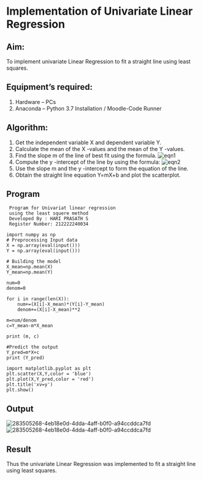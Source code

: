 # Implementation of Univariate Linear Regression
## Aim:
To implement univariate Linear Regression to fit a straight line using least squares.
## Equipment’s required:
1.	Hardware – PCs
2.	Anaconda – Python 3.7 Installation / Moodle-Code Runner
## Algorithm:
1.	Get the independent variable X and dependent variable Y.
2.	Calculate the mean of the X -values and the mean of the Y -values.
3.	Find the slope m of the line of best fit using the formula.
 ![eqn1](./eq1.jpg)
4.	Compute the y -intercept of the line by using the formula:
![eqn2](./eq2.jpg)  
5.	Use the slope m and the y -intercept to form the equation of the line.
6.	Obtain the straight line equation Y=mX+b and plot the scatterplot.
## Program
```
 Program for Univariat linear regression
 using the least squere method
 Developed By : HARI PRASATH S
 Register Number: 212222240034

import numpy as np
# Preprocessing Input data
X = np.array(eval(input()))
Y = np.array(eval(input()))

# Building the model 
X_mean=np.mean(X)
Y_mean=np.mean(Y)

num=0
denom=0

for i in range(len(X)):
    num+=(X[i]-X_mean)*(Y[i]-Y_mean)
    denom+=(X[i]-X_mean)**2

m=num/denom
c=Y_mean-m*X_mean

print (m, c)

#Predict the output
Y_pred=m*X+c
print (Y_pred)

import matplotlib.pyplot as plt
plt.scatter(X,Y,color = 'blue')
plt.plot(X,Y_pred,color = 'red')
plt.title('xv=y')
plt.show()
```
## Output
![283505268-4eb18e0d-4dda-4aff-b0f0-a94ccddca7fd](https://github.com/hariprasath5106/Univariate-Linear-Regression/assets/111515488/486c7dbe-b286-44f5-a803-6224b17de091)
![283505268-4eb18e0d-4dda-4aff-b0f0-a94ccddca7fd](https://github.com/hariprasath5106/Univariate-Linear-Regression/assets/111515488/9ace12a9-8932-48a6-a358-4cb7a35e6be5)

## Result
Thus the univariate Linear Regression was implemented to fit a straight line using least squares.
